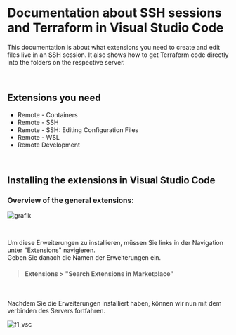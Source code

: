 # Documentation about SSH sessions and Terraform in Visual Studio Code

This documentation is about what extensions you need to create and edit files live in an SSH session.
It also shows how to get Terraform code directly into the folders on the respective server.

<br>

## Extensions you need
* Remote - Containers
* Remote - SSH
* Remote - SSH: Editing Configuration Files
* Remote - WSL
* Remote Development

<br>

## Installing the extensions in Visual Studio Code


### Overview of the general extensions:

![grafik](https://user-images.githubusercontent.com/110160647/181711679-0a042d63-5f08-416c-abb7-1e315ed0778d.png)

<br>

Um diese Erweiterungen zu installieren, müssen Sie links in der Navigation unter "Extensions" navigieren.<br> Geben Sie danach die Namen der Erweiterungen ein.
<br>

>#### **Extensions > "Search Extensions in Marketplace"**
<br>

Nachdem Sie die Erweiterungen installiert haben, können wir nun mit dem verbinden des Servers fortfahren.


![f1_vsc](https://user-images.githubusercontent.com/110160647/182131824-efe4e674-cba1-48e7-a743-e243613f084f.png)

